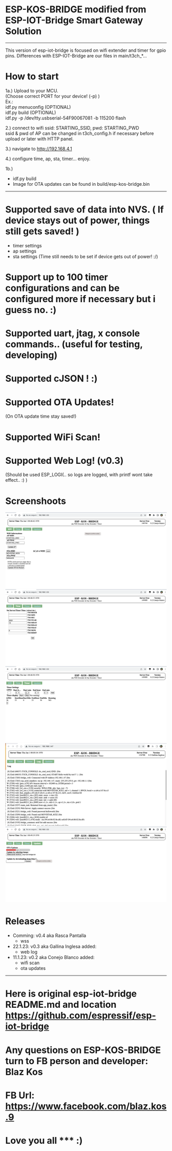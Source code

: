 # ESP-KOS-BRIDGE modified from ESP-IOT-Bridge Smart Gateway Solution
<hr>

This version of esp-iot-bridge is focused on wifi extender and timer for gpio pins.
Differences with ESP-IOT-Bridge are our files in main/t3ch_*...


# How to start<br>
1a.) Upload to your MCU.<br>
    (Choose correct PORT for your device! (-p) )<br>
    Ex.:<br>
      idf.py menuconfig (OPTIONAL)<br>
      idf.py build      (OPTIONAL)<br>
      idf.py -p /dev/tty.usbserial-54F90067081 -b 115200 flash<br>

2.) connect to wifi ssid: STARTING_SSID, pwd: STARTING_PWD<br>
    ssid & pwd of AP can be changed in t3ch_config.h if necessary before upload or later with HTTP panel.<br>
    
3.) navigate to http://192.168.4.1<br>

4.) configure time, ap, sta, timer... enjoy.<br>

1b.) 
  - idf.py build
  - Image for OTA updates can be found in build/esp-kos-bridge.bin

<hr>

# Supported save of data into NVS. ( If device stays out of power, things still gets saved! )
  - timer settings
  - ap settings
  - sta settings
(Time still needs to be set if device gets out of power! :/)

# Support up to 100 timer configurations and can be configured more if necessary but i guess no. :)

# Supported uart, jtag, x console commands.. (useful for testing, developing)

# Supported cJSON ! :)

# Supported OTA Updates!
(On OTA update time stay saved!)

# Supported WiFi Scan!

# Supported Web Log! (v0.3)
(Should be used ESP_LOGI(.. so logs are logged, with printf wont take effect.. :) )

# Screenshoots
![alt text](https://github.com/m5it/esp-kos-bridge/blob/main/imgs/v0.2a.png) <br>
![alt text](https://github.com/m5it/esp-kos-bridge/blob/main/imgs/v0.2b.png) <br>
![alt text](https://github.com/m5it/esp-kos-bridge/blob/main/imgs/v0.2c.png) <br>
![alt text](https://github.com/m5it/esp-kos-bridge/blob/main/imgs/v0.3a.png) <br>
![alt text](https://github.com/m5it/esp-kos-bridge/blob/main/imgs/v0.2d.png) <br>

# Releases
- Comming: v0.4 aka Rasca Pantalla
    * wss
- 22.1.23: v0.3 aka Gallina Inglesa
  added:
    * web log
- 11.1.23: v0.2 aka Conejo Blanco
  added:
    * wifi scan
    * ota updates

<hr>

# Here is original esp-iot-bridge README.md and location https://github.com/espressif/esp-iot-bridge
# Any questions on ESP-KOS-BRIDGE turn to FB person and developer: Blaz Kos
# FB Url: https://www.facebook.com/blaz.kos.9
# Love you all *** :)

